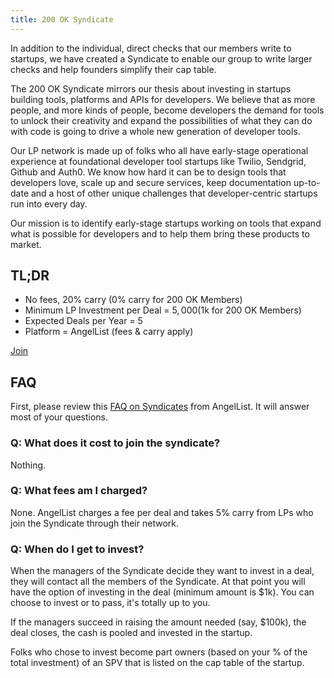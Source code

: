 ```yaml
---
title: 200 OK Syndicate
---
```

In addition to the individual, direct checks that our members write to startups, we have created a Syndicate to enable our group to write larger checks and help founders simplify their cap table.

The 200 OK Syndicate mirrors our thesis about investing in startups building tools, platforms and APIs for developers. We believe that as more people, and more kinds of people, become developers the demand for tools to unlock their creativity and expand the possibilities of what they can do with code is going to drive a whole new generation of developer tools.

Our LP network is made up of folks who all have early-stage operational experience at foundational developer tool startups like Twilio, Sendgrid, Github and Auth0. We know how hard it can be to design tools that developers love, scale up and secure services, keep documentation up-to-date and a host of other unique challenges that developer-centric startups run into every day.

Our mission is to identify early-stage startups working on tools that expand what is possible for developers and to help them bring these products to market.
## TL;DR

* No fees, 20% carry (0% carry for 200 OK Members)
* Minimum LP Investment per Deal = $5,​000 ($1k for 200 OK Members)
* Expected Deals per Year = 5
* Platform = AngelList (fees & carry apply)

<div class="cta"><a href="https://airtable.com/shr8TNT4jl3nZ8lLT">Join</a></div>

## FAQ

First, please review this [FAQ on Syndicates](https://help.venture.angel.co/hc/en-us/sections/360009504072-Syndicates) from AngelList. It will answer most of your questions.

### Q: What does it cost to join the syndicate?

Nothing.

### Q: What fees am I charged?

None. AngelList charges a fee per deal and takes 5% carry from LPs who join the Syndicate through their network.

### Q: When do I get to invest?

When the managers of the Syndicate decide they want to invest in a deal, they will contact all the members of the Syndicate. At that point you will have the option of investing in the deal (minimum amount is $1k). You can choose to invest or to pass, it's totally up to you.

If the managers succeed in raising the amount needed (say, $100k), the deal closes, the cash is pooled and invested in the startup.

Folks who chose to invest become part owners (based on your % of the total investment) of an SPV that is listed on the cap table of the startup.
